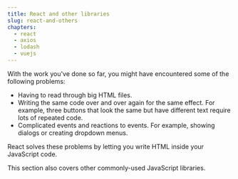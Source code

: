 ```yaml
---
title: React and other libraries
slug: react-and-others
chapters:
  - react
  - axios
  - lodash
  - vuejs
---
```


With the work you've done so far, you might have encountered some of the
following problems:

* Having to read through big HTML files.
* Writing the same code over and over again for the same effect. For example,
    three buttons that look the same but have different text require lots of
    repeated code.
* Complicated events and reactions to events. For example, showing dialogs
    or creating dropdown menus.

React solves these problems by letting you write HTML inside your JavaScript
code.

This section also covers other commonly-used JavaScript libraries.

